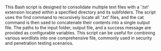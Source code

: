  This Bash script is designed to consolidate multiple text files with a '.txt' extension located within a specified directory and its subfolders. The script uses the find command to recursively locate all '.txt' files, and the cat command is then used to concatenate their contents into a single output file. The paths to the input folder, output file, and a success message are provided as configurable variables. This script can be useful for combining various wordlists into one comprehensive file, commonly used in security and penetration testing scenarios.
